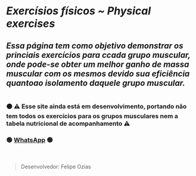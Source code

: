 # **_Exercísios físicos ~ Physical exercises_**

## _Essa página tem como objetivo demonstrar os princiais exercícios para ccada grupo muscular, onde pode-se obter um melhor ganho de massa muscular com os mesmos devido sua eficiência quantoao isolamento daquele grupo muscular._

#

### 🟠 ⚠ Esse site ainda está em desenvolvimento, portando não tem todos os exercícios para os grupos musculares nem a tabela nutricional de acompanhamento ⚠ 

### 🟢 <a href="https://wa.me/5584998472241" targent="blank">WhatsApp</a> 🟢

</br>

> Desenvolvedor: Felipe Ozias
